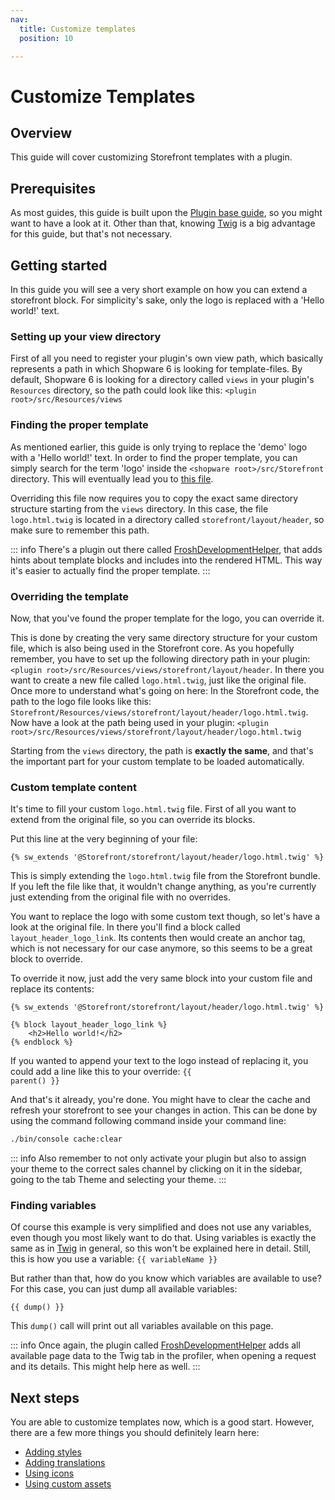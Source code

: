 ```yaml
---
nav:
  title: Customize templates
  position: 10

---
```


# Customize Templates

## Overview

This guide will cover customizing Storefront templates with a plugin.

## Prerequisites

As most guides, this guide is built upon the [Plugin base guide](../plugin-base-guide), so you might want to have a look at it.
Other than that, knowing [Twig](https://twig.symfony.com/) is a big advantage for this guide, but that's not necessary.

## Getting started

In this guide you will see a very short example on how you can extend a storefront block.
For simplicity's sake, only the logo is replaced with a 'Hello world!' text.

### Setting up your view directory

First of all you need to register your plugin's own view path, which basically represents a path in which Shopware 6 is looking for template-files.
By default, Shopware 6 is looking for a directory called `views` in your plugin's `Resources` directory, so the path could look like this: `<plugin root>/src/Resources/views`

### Finding the proper template

As mentioned earlier, this guide is only trying to replace the 'demo' logo with a 'Hello world!' text.
In order to find the proper template, you can simply search for the term 'logo' inside the `<shopware root>/src/Storefront` directory.
This will eventually lead you to [this file](https://github.com/shopware/shopware/blob/v6.6.10.2/src/Storefront/Resources/views/storefront/layout/header/logo.html.twig).

Overriding this file now requires you to copy the exact same directory structure starting from the `views` directory.
In this case, the file `logo.html.twig` is located in a directory called `storefront/layout/header`, so make sure to remember this path.

::: info
There's a plugin out there called [FroshDevelopmentHelper](https://github.com/FriendsOfShopware/FroshDevelopmentHelper), that adds hints about template blocks and includes into the rendered HTML. This way it's easier to actually find the proper template.
:::

### Overriding the template

Now, that you've found the proper template for the logo, you can override it.

This is done by creating the very same directory structure for your custom file, which is also being used in the Storefront core.
As you hopefully remember, you have to set up the following directory path in your plugin: `<plugin root>/src/Resources/views/storefront/layout/header`.
In there you want to create a new file called `logo.html.twig`, just like the original file.
Once more to understand what's going on here: In the Storefront code, the path to the logo file looks like this: `Storefront/Resources/views/storefront/layout/header/logo.html.twig`.
Now have a look at the path being used in your plugin: `<plugin root>/src/Resources/views/storefront/layout/header/logo.html.twig`

Starting from the `views` directory, the path is **exactly the same**, and that's the important part for your custom template to be loaded automatically.

### Custom template content

It's time to fill your custom `logo.html.twig` file.
First of all you want to extend from the original file, so you can override its blocks.

Put this line at the very beginning of your file:

```twig
{% sw_extends '@Storefront/storefront/layout/header/logo.html.twig' %}
```

This is simply extending the `logo.html.twig` file from the Storefront bundle.
If you left the file like that, it wouldn't change anything, as you're currently just extending from the original file with no overrides.

You want to replace the logo with some custom text though, so let's have a look at the original file.
In there you'll find a block called `layout_header_logo_link`.
Its contents then would create an anchor tag, which is not necessary for our case anymore, so this seems to be a great block to override.

To override it now, just add the very same block into your custom file and replace its contents:

```twig
{% sw_extends '@Storefront/storefront/layout/header/logo.html.twig' %}

{% block layout_header_logo_link %}
    <h2>Hello world!</h2>
{% endblock %}
```

If you wanted to append your text to the logo instead of replacing it, you could add a line like this to your override: <code v-pre>{{ parent() }}</code>

And that's it already, you're done.
You might have to clear the cache and refresh your storefront to see your changes in action.
This can be done by using the command following command inside your command line:

```bash
./bin/console cache:clear
```

::: info
Also remember to not only activate your plugin but also to assign your theme to the correct sales channel by clicking on it in the sidebar, going to the tab Theme and selecting your theme.
:::

### Finding variables

Of course this example is very simplified and does not use any variables, even though you most likely want to do that.
Using variables is exactly the same as in [Twig](https://twig.symfony.com/doc/3.x/templates.html#variables) in general, so this won't be explained here in detail.
Still, this is how you use a variable: `{{ variableName }}`

But rather than that, how do you know which variables are available to use? For this case, you can just dump all available variables:

```twig
{{ dump() }}
```

This `dump()` call will print out all variables available on this page.

::: info
Once again, the plugin called [FroshDevelopmentHelper](https://github.com/FriendsOfShopware/FroshDevelopmentHelper) adds all available page data to the Twig tab in the profiler, when opening a request and its details. This might help here as well.
:::

## Next steps

You are able to customize templates now, which is a good start.
However, there are a few more things you should definitely learn here:

* [Adding styles](add-custom-styling)
* [Adding translations](add-translations)
* [Using icons](add-icons)
* [Using custom assets](add-custom-assets)
